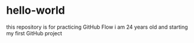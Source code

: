 # hello-world
this repository is for practicing GitHub Flow
i am 24 years old and starting my first GitHub project
